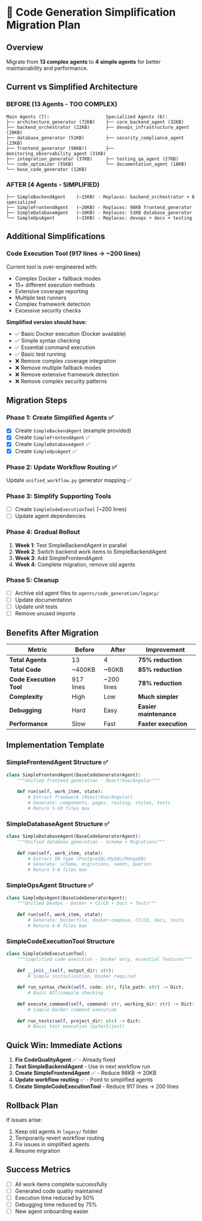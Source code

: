 # 🚀 Code Generation Simplification Migration Plan

## Overview
Migrate from **13 complex agents** to **4 simple agents** for better maintainability and performance.

## Current vs Simplified Architecture

### BEFORE (13 Agents - TOO COMPLEX)
```
Main Agents (7):                     Specialized Agents (6):
├── architecture_generator (72KB)    ├── core_backend_agent (32KB)
├── backend_orchestrator (22KB)      ├── devops_infrastructure_agent (28KB)  
├── database_generator (51KB)        ├── security_compliance_agent (23KB)
├── frontend_generator (98KB!)       ├── monitoring_observability_agent (31KB)
├── integration_generator (37KB)     ├── testing_qa_agent (27KB)
└── code_optimizer (55KB)            └── documentation_agent (18KB)
└── base_code_generator (12KB)
```

### AFTER (4 Agents - SIMPLIFIED)
```
├── SimpleBackendAgent    (~15KB) - Replaces: backend_orchestrator + 6 specialized
├── SimpleFrontendAgent   (~20KB) - Replaces: 98KB frontend_generator
├── SimpleDatabaseAgent   (~10KB) - Replaces: 51KB database_generator  
└── SimpleOpsAgent        (~15KB) - Replaces: devops + docs + testing
```

## Additional Simplifications

### Code Execution Tool (917 lines → ~200 lines)
Current tool is over-engineered with:
- Complex Docker + fallback modes
- 15+ different execution methods  
- Extensive coverage reporting
- Multiple test runners
- Complex framework detection
- Excessive security checks

**Simplified version should have:**
- ✅ Basic Docker execution (Docker available)
- ✅ Simple syntax checking
- ✅ Essential command execution
- ✅ Basic test running
- ❌ Remove complex coverage integration
- ❌ Remove multiple fallback modes
- ❌ Remove extensive framework detection
- ❌ Remove complex security patterns

## Migration Steps

### Phase 1: Create Simplified Agents ✅
- [x] Create `SimpleBackendAgent` (example provided)
- [x] Create `SimpleFrontendAgent` ✅
- [x] Create `SimpleDatabaseAgent` ✅
- [x] Create `SimpleOpsAgent` ✅

### Phase 2: Update Workflow Routing ✅
Update `unified_workflow.py` generator mapping ✅

### Phase 3: Simplify Supporting Tools
- [ ] Create `SimpleCodeExecutionTool` (~200 lines)
- [ ] Update agent dependencies

### Phase 4: Gradual Rollout
1. **Week 1**: Test SimpleBackendAgent in parallel
2. **Week 2**: Switch backend work items to SimpleBackendAgent
3. **Week 3**: Add SimpleFrontendAgent
4. **Week 4**: Complete migration, remove old agents

### Phase 5: Cleanup
- [ ] Archive old agent files to `agents/code_generation/legacy/`
- [ ] Update documentation
- [ ] Update unit tests
- [ ] Remove unused imports

## Benefits After Migration

| Metric | Before | After | Improvement |
|---------|--------|--------|-------------|
| **Total Agents** | 13 | 4 | **75% reduction** |
| **Total Code** | ~400KB | ~60KB | **85% reduction** |
| **Code Execution Tool** | 917 lines | ~200 lines | **78% reduction** |
| **Complexity** | High | Low | **Much simpler** |
| **Debugging** | Hard | Easy | **Easier maintenance** |
| **Performance** | Slow | Fast | **Faster execution** |

## Implementation Template

### SimpleFrontendAgent Structure ✅
```python
class SimpleFrontendAgent(BaseCodeGeneratorAgent):
    """Unified frontend generation - React/Vue/Angular"""
    
    def run(self, work_item, state):
        # Extract framework (React/Vue/Angular)
        # Generate: components, pages, routing, styles, tests
        # Return 5-10 files max
```

### SimpleDatabaseAgent Structure ✅ 
```python
class SimpleDatabaseAgent(BaseCodeGeneratorAgent):
    """Unified database generation - Schema + Migrations"""
    
    def run(self, work_item, state):
        # Extract DB type (PostgreSQL/MySQL/MongoDB)
        # Generate: schema, migrations, seeds, queries
        # Return 3-8 files max
```

### SimpleOpsAgent Structure ✅
```python
class SimpleOpsAgent(BaseCodeGeneratorAgent):
    """Unified DevOps - Docker + CI/CD + Docs + Tests"""
    
    def run(self, work_item, state):
        # Generate: Dockerfile, docker-compose, CI/CD, docs, tests
        # Return 4-8 files max
```

### SimpleCodeExecutionTool Structure
```python
class SimpleCodeExecutionTool:
    """Simplified code execution - Docker only, essential features"""
    
    def __init__(self, output_dir: str):
        # Simple initialization, Docker required
        
    def run_syntax_check(self, code: str, file_path: str) -> Dict:
        # Basic AST/compile checking
        
    def execute_command(self, command: str, working_dir: str) -> Dict:
        # Simple Docker command execution
        
    def run_tests(self, project_dir: str) -> Dict:
        # Basic test execution (pytest/jest)
```

## Quick Win: Immediate Actions

1. **Fix CodeQualityAgent** ✅ - Already fixed
2. **Test SimpleBackendAgent** - Use in next workflow run
3. **Create SimpleFrontendAgent** ✅ - Reduce 98KB → 20KB
4. **Update workflow routing** ✅ - Point to simplified agents
5. **Create SimpleCodeExecutionTool** - Reduce 917 lines → 200 lines

## Rollback Plan
If issues arise:
1. Keep old agents in `legacy/` folder
2. Temporarily revert workflow routing
3. Fix issues in simplified agents
4. Resume migration

## Success Metrics
- [ ] All work items complete successfully
- [ ] Generated code quality maintained
- [ ] Execution time reduced by 50%
- [ ] Debugging time reduced by 75%
- [ ] New agent onboarding easier 